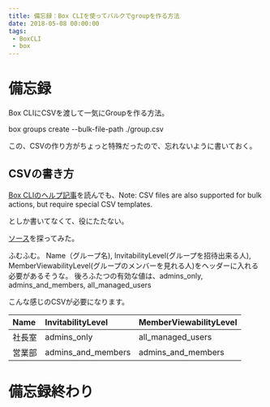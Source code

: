 ```yaml
---
title: 備忘録：Box CLIを使ってバルクでgroupを作る方法
date: 2018-05-08 00:00:00
tags: 
 - BoxCLI 
 - box
---
```

# 備忘録

Box CLIにCSVを渡して一気にGroupを作る方法。

box groups create --bulk-file-path ./group.csv

この、CSVの作り方がちょっと特殊だったので、忘れないように書いておく。


## CSVの書き方

[Box CLIのヘルプ記事](https://developer.box.com/docs/box-cli)を読んでも、Note: CSV files are also supported for bulk actions, but require special CSV templates.

としか書いてなくて、役にたたない。

[ソース](https://github.com/box/boxcli/blob/30cc7351c9ffedd13df91cff2c03c864f6f738e3/BoxCLI/CommandUtilities/CsvModels/BoxGroupRequestMap.cs)を探ってみた。

ふむふむ。
Name（グループ名), InvitabilityLevel(グループを招待出来る人), MemberViewabilityLevel(グループのメンバーを見れる人)をヘッダーに入れる必要があるそうな。
後ろふたつの有効な値は、admins_only, admins_and_members, all_managed_users

こんな感じのCSVが必要になります。

|Name |InvitabilityLevel |MemberViewabilityLevel |
|:---|:---|:---|
|社長室|admins_only       |all_managed_users      |
|営業部|admins_and_members|admins_and_members     |


# 備忘録終わり

